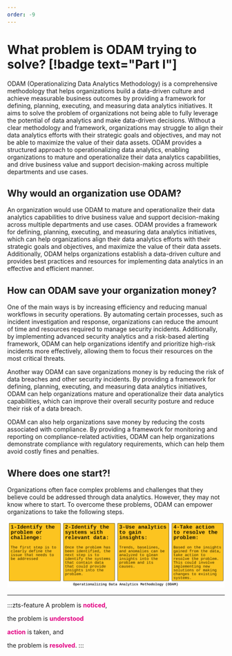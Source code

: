```yaml
---
order: -9
---
```


# What problem is ODAM trying to solve? [!badge text="Part I"]

 ODAM (Operationalizing Data Analytics Methodology) is a comprehensive methodology that helps organizations build a data-driven culture and achieve measurable business outcomes by providing a framework for defining, planning, executing, and measuring data analytics initiatives. It aims to solve the problem of organizations not being able to fully leverage the potential of data analytics and make data-driven decisions. Without a clear methodology and framework, organizations may struggle to align their data analytics efforts with their strategic goals and objectives, and may not be able to maximize the value of their data assets. ODAM provides a structured approach to operationalizing data analytics, enabling organizations to mature and operationalize their data analytics capabilities, and drive business value and support decision-making across multiple departments and use cases.

## Why would an organization use ODAM?

An organization would use ODAM to mature and operationalize their data analytics capabilities to drive business value and support decision-making across multiple departments and use cases. ODAM provides a framework for defining, planning, executing, and measuring data analytics initiatives, which can help organizations align their data analytics efforts with their strategic goals and objectives, and maximize the value of their data assets. Additionally, ODAM helps organizations establish a data-driven culture and provides best practices and resources for implementing data analytics in an effective and efficient manner.

## How can ODAM save your organization money?

One of the main ways is by increasing efficiency and reducing manual workflows in security operations. By automating certain processes, such as incident investigation and response, organizations can reduce the amount of time and resources required to manage security incidents. Additionally, by implementing advanced security analytics and a risk-based alerting framework, ODAM can help organizations identify and prioritize high-risk incidents more effectively, allowing them to focus their resources on the most critical threats.

Another way ODAM can save organizations money is by reducing the risk of data breaches and other security incidents. By providing a framework for defining, planning, executing, and measuring data analytics initiatives, ODAM can help organizations mature and operationalize their data analytics capabilities, which can improve their overall security posture and reduce their risk of a data breach.

ODAM can also help organizations save money by reducing the costs associated with compliance. By providing a framework for monitoring and reporting on compliance-related activities, ODAM can help organizations demonstrate compliance with regulatory requirements, which can help them avoid costly fines and penalties.

## Where does one start?!

Organizations often face complex problems and challenges that they believe could be addressed through data analytics. However, they may not know where to start. To overcome these problems, ODAM can empower organizations to take the following steps.

![](/static/part-1/overcome-problems.webp)

---

<style>
    .zts-feature {
        text-align: center;
        font-size: larger;
    }

    .color-bold {
        color: #E20082;
        font-weight: bold;
    }
</style>
:::zts-feature
A problem is <span class="color-bold">noticed</span>,  

the problem is <span class="color-bold">understood</span>  

<span class="color-bold">action</span> is taken, and  

the problem is <span class="color-bold">resolved</span>.
:::